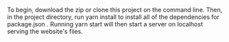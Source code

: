 To begin, download the zip or clone this project on the command line.  Then, in the project directory, run yarn install to install all of the dependencies for package.json . Running yarn start will then start a server on localhost serving the website's files.
